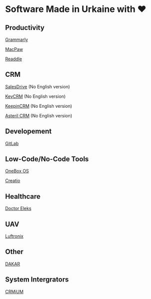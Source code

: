 # Software Made in Urkaine with ❤️

## Productivity
[Grammarly](https://www.grammarly.com/)

[MacPaw](https://macpaw.com/)

[Readdle](https://readdle.com/)

## CRM
[SalesDrive](https://salesdrive.com.ua/) (No English version)

[KeyCRM](https://keycrm.app/) (No English version)

[KeepinCRM](https://keepincrm.com/) (No English version)

[Asteril CRM](https://asteril.com/) (No English version)

## Developement
[GitLab](https://about.gitlab.com/)

## Low-Code/No-Code Tools
[OneBox OS](https://1b.app/en/)

[Creatio](https://www.creatio.com/)

## Healthcare
[Doctor Eleks](https://doctor.eleks.com/)

## UAV
[Luftronix](https://luftronix.com/)

## Other
[DAKAR](https://eleks.com/about-us/our-products/dakar-system/)

## System Intergrators
[CRMiUM](https://crmium.com/)
